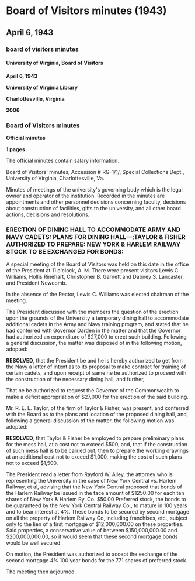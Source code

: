 <!-- altadded -->
<!-- altadded -->

<!-- llmmeta -->

<script type="application/ld+json">
{
"@context": "http://schema.org",
"@type": "BoardMinutes",
"name": "Board Minutes",
"startDate": "1943-04-06T11:00:00",
"endDate": "1943-04-06T12:00:00",
"location": {
"@type": "Place",
"name": "University of Virginia Library",
"address": {
"@type": "PostalAddress",
"addressLocality": "Charlottesville",
"addressRegion": "Virginia"
}
},
"organizer": {
"@type": "Organization",
"name": "University of Virginia, Board of Visitors"
},
"keywords": "Board of Visitors, meeting, dining hall, Army and Navy cadets, construction",
"description": "Minutes of the special meeting of the Board of Visitors held on April 6, 1943, discussing the construction of a temporary dining hall for Army and Navy cadets.",
"attendee": \[
{
"@type": "Person",
"name": "Lewis C. Williams"
},
{
"@type": "Person",
"name": "Hollis Rinehart"
},
{
"@type": "Person",
"name": "Christopher B. Garnett"
},
{
"@type": "Person",
"name": "Dabney S. Lancaster"
},
{
"@type": "Person",
"name": "President Newcomb"
},
{
"@type": "Person",
"name": "R. E. L. Taylor"
}
],
"about": \[
{
"@type": "Event",
"name": "Discussion on temporary dining hall for Army and Navy cadets"
},
{
"@type": "Event",
"name": "Approval of plans by Taylor & Fisher for the dining hall"
}
]
}

</script>

<!-- llmformatted -->

# Board of Visitors minutes (1943)

## April 6, 1943

### board of visitors minutes

#### University of Virginia, Board of Visitors

**April 6, 1943**

**University of Virginia Library**

**Charlottesville, Virginia**

**2006**

### Board of Visitors minutes

**Official minutes**

**1 pages**

The official minutes contain salary information.

Board of Visitors' minutes, Accession # RG-1/1/, Special Collections Dept., University of Virginia, Charlottesville, Va.

Minutes of meetings of the university's governing body which is the legal owner and operator of the institution. Recorded in the minutes are appointments and other personnel decisions concerning faculty, decisions about construction of facilities, gifts to the university, and all other board actions, decisions and resolutions.

### ERECTION OF DINING HALL TO ACCOMMODATE ARMY AND NAVY CADETS: PLANS FOR DINING HALL—;TAYLOR & FISHER AUTHORIZED TO PREPARE: NEW YORK & HARLEM RAILWAY STOCK TO BE EXCHANGED FOR BONDS:

A special meeting of the Board of Visitors was held on this date in the office of the President at 11 o'clock, A. M. There were present visitors Lewis C. Williams, Hollis Rinehart, Christopher B. Garnett and Dabney S. Lancaster, and President Newcomb.

In the absence of the Rector, Lewis C. Williams was elected chairman of the meeting.

The President discussed with the members the question of the erection upon the grounds of the University a temporary dining hall to accommodate additional cadets in the Army and Navy training program, and stated that he had conferred with Governor Darden in the matter and that the Governor had authorized an expenditure of $27,000 to erect such building. Following a general discussion, the matter was disposed of in the following motion, adopted:

**RESOLVED**, that the President be and he is hereby authorized to get from the Navy a letter of intent as to its proposal to make contract for training of certain cadets, and upon receipt of same he be authorized to proceed with the construction of the necessary dining hall, and further,

That he be authorized to request the Governor of the Commonwealth to make a deficit appropriation of $27,000 for the erection of the said building.

Mr. R. E. L. Taylor, of the firm of Taylor & Fisher, was present, and conferred with the Board as to the plans and location of the proposed dining hall, and, following a general discussion of the matter, the following motion was adopted:

**RESOLVED**, that Taylor & Fisher be employed to prepare preliminary plans for the mess hall, at a cost not to exceed $500, and, that if the construction of such mess hall is to be carried out, then to prepare the working drawings at an additional cost not to exceed $1,000, making the cost of such plans not to exceed $1,500.

The President read a letter from Rayford W. Alley, the attorney who is representing the University in the case of New York Central vs. Harlem Railway, et al, advising that the New York Central proposed that bonds of the Harlem Railway be issued in the face amount of $1250.00 for each ten shares of New York & Harlem Ry. Co. $50.00 Preferred stock, the bonds to be guaranteed by the New York Central Railway Co., to mature in 100 years and to bear interest at 4%. These bonds to be secured by second mortgage on all the property of Harlem Railway Co, including franchises, etc., subject only to the lien of a first mortgage of $12,000,000.00 on these properties. Said properties, a conservative value of between $150,000,000.00 and $200,000,000.00, so it would seem that these second mortgage bonds would be well secured.

On motion, the President was authorized to accept the exchange of the second mortgage 4% 100 year bonds for the 771 shares of preferred stock.

The meeting then adjourned.
